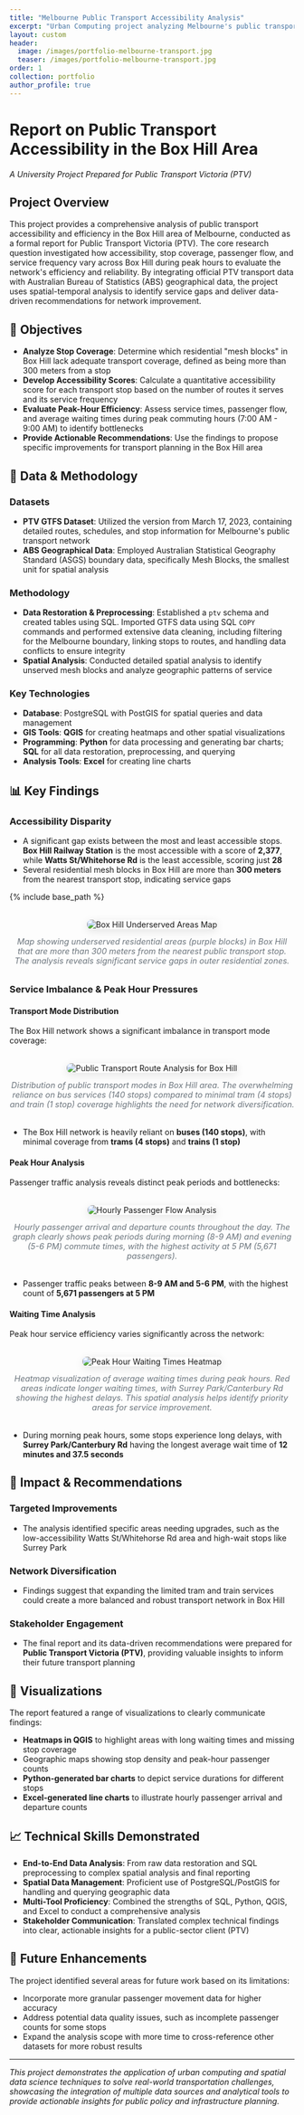 ```yaml
---
title: "Melbourne Public Transport Accessibility Analysis"
excerpt: "Urban Computing project analyzing Melbourne's public transport network accessibility and efficiency using GIS and data science techniques."
layout: custom
header:
  image: /images/portfolio-melbourne-transport.jpg
  teaser: /images/portfolio-melbourne-transport.jpg
order: 1
collection: portfolio
author_profile: true
---
```


# Report on Public Transport Accessibility in the Box Hill Area
*A University Project Prepared for Public Transport Victoria (PTV)*

## Project Overview

This project provides a comprehensive analysis of public transport accessibility and efficiency in the Box Hill area of Melbourne, conducted as a formal report for Public Transport Victoria (PTV). The core research question investigated how accessibility, stop coverage, passenger flow, and service frequency vary across Box Hill during peak hours to evaluate the network's efficiency and reliability. By integrating official PTV transport data with Australian Bureau of Statistics (ABS) geographical data, the project uses spatial-temporal analysis to identify service gaps and deliver data-driven recommendations for network improvement.

## 🎯 Objectives

- **Analyze Stop Coverage**: Determine which residential "mesh blocks" in Box Hill lack adequate transport coverage, defined as being more than 300 meters from a stop
- **Develop Accessibility Scores**: Calculate a quantitative accessibility score for each transport stop based on the number of routes it serves and its service frequency
- **Evaluate Peak-Hour Efficiency**: Assess service times, passenger flow, and average waiting times during peak commuting hours (7:00 AM - 9:00 AM) to identify bottlenecks
- **Provide Actionable Recommendations**: Use the findings to propose specific improvements for transport planning in the Box Hill area

## 🔧 Data & Methodology

### Datasets
- **PTV GTFS Dataset**: Utilized the version from March 17, 2023, containing detailed routes, schedules, and stop information for Melbourne's public transport network
- **ABS Geographical Data**: Employed Australian Statistical Geography Standard (ASGS) boundary data, specifically Mesh Blocks, the smallest unit for spatial analysis

### Methodology
- **Data Restoration & Preprocessing**: Established a `ptv` schema and created tables using SQL. Imported GTFS data using SQL `COPY` commands and performed extensive data cleaning, including filtering for the Melbourne boundary, linking stops to routes, and handling data conflicts to ensure integrity
- **Spatial Analysis**: Conducted detailed spatial analysis to identify unserved mesh blocks and analyze geographic patterns of service

### Key Technologies
- **Database**: PostgreSQL with PostGIS for spatial queries and data management
- **GIS Tools**: **QGIS** for creating heatmaps and other spatial visualizations
- **Programming**: **Python** for data processing and generating bar charts; **SQL** for all data restoration, preprocessing, and querying
- **Analysis Tools**: **Excel** for creating line charts

## 📊 Key Findings

### Accessibility Disparity
- A significant gap exists between the most and least accessible stops. **Box Hill Railway Station** is the most accessible with a score of **2,377**, while **Watts St/Whitehorse Rd** is the least accessible, scoring just **28**
- Several residential mesh blocks in Box Hill are more than **300 meters** from the nearest transport stop, indicating service gaps

{% include base_path %}

<figure style="text-align: center; margin: 2rem 0;">
  <img src="{{ base_path }}/images/box-hill-underserved-areas.png" alt="Box Hill Underserved Areas Map" style="max-width: 100%; height: auto; border-radius: 8px; box-shadow: 0 4px 15px rgba(0,0,0,0.1);">
  <figcaption style="margin-top: 0.8rem; font-style: italic; color: #6c757d; font-size: 0.9rem;">Map showing underserved residential areas (purple blocks) in Box Hill that are more than 300 meters from the nearest public transport stop. The analysis reveals significant service gaps in outer residential zones.</figcaption>
</figure>

### Service Imbalance & Peak Hour Pressures

#### Transport Mode Distribution
The Box Hill network shows a significant imbalance in transport mode coverage:

<figure style="text-align: center; margin: 2rem 0;">
  <img src="{{ base_path }}/images/box-hill-transport-pie-chart.png" alt="Public Transport Route Analysis for Box Hill" style="max-width: 100%; height: auto; border-radius: 8px; box-shadow: 0 4px 15px rgba(0,0,0,0.1);">
  <figcaption style="margin-top: 0.8rem; font-style: italic; color: #6c757d; font-size: 0.9rem;">Distribution of public transport modes in Box Hill area. The overwhelming reliance on bus services (140 stops) compared to minimal tram (4 stops) and train (1 stop) coverage highlights the need for network diversification.</figcaption>
</figure>

- The Box Hill network is heavily reliant on **buses (140 stops)**, with minimal coverage from **trams (4 stops)** and **trains (1 stop)**

#### Peak Hour Analysis
Passenger traffic analysis reveals distinct peak periods and bottlenecks:

<figure style="text-align: center; margin: 2rem 0;">
  <img src="{{ base_path }}/images/hourly-arrival-departure-counts.png" alt="Hourly Passenger Flow Analysis" style="max-width: 100%; height: auto; border-radius: 8px; box-shadow: 0 4px 15px rgba(0,0,0,0.1);">
  <figcaption style="margin-top: 0.8rem; font-style: italic; color: #6c757d; font-size: 0.9rem;">Hourly passenger arrival and departure counts throughout the day. The graph clearly shows peak periods during morning (8-9 AM) and evening (5-6 PM) commute times, with the highest activity at 5 PM (5,671 passengers).</figcaption>
</figure>

- Passenger traffic peaks between **8-9 AM and 5-6 PM**, with the highest count of **5,671 passengers at 5 PM**

#### Waiting Time Analysis
Peak hour service efficiency varies significantly across the network:

<figure style="text-align: center; margin: 2rem 0;">
  <img src="{{ base_path }}/images/box-hill-waiting-times-heatmap.png" alt="Peak Hour Waiting Times Heatmap" style="max-width: 100%; height: auto; border-radius: 8px; box-shadow: 0 4px 15px rgba(0,0,0,0.1);">
  <figcaption style="margin-top: 0.8rem; font-style: italic; color: #6c757d; font-size: 0.9rem;">Heatmap visualization of average waiting times during peak hours. Red areas indicate longer waiting times, with Surrey Park/Canterbury Rd showing the highest delays. This spatial analysis helps identify priority areas for service improvement.</figcaption>
</figure>

- During morning peak hours, some stops experience long delays, with **Surrey Park/Canterbury Rd** having the longest average wait time of **12 minutes and 37.5 seconds**

## 🚀 Impact & Recommendations

### Targeted Improvements
- The analysis identified specific areas needing upgrades, such as the low-accessibility Watts St/Whitehorse Rd area and high-wait stops like Surrey Park

### Network Diversification
- Findings suggest that expanding the limited tram and train services could create a more balanced and robust transport network in Box Hill

### Stakeholder Engagement
- The final report and its data-driven recommendations were prepared for **Public Transport Victoria (PTV)**, providing valuable insights to inform their future transport planning

## 🎨 Visualizations

The report featured a range of visualizations to clearly communicate findings:

- **Heatmaps in QGIS** to highlight areas with long waiting times and missing stop coverage
- Geographic maps showing stop density and peak-hour passenger counts
- **Python-generated bar charts** to depict service durations for different stops
- **Excel-generated line charts** to illustrate hourly passenger arrival and departure counts

## 📈 Technical Skills Demonstrated

- **End-to-End Data Analysis**: From raw data restoration and SQL preprocessing to complex spatial analysis and final reporting
- **Spatial Data Management**: Proficient use of PostgreSQL/PostGIS for handling and querying geographic data
- **Multi-Tool Proficiency**: Combined the strengths of SQL, Python, QGIS, and Excel to conduct a comprehensive analysis
- **Stakeholder Communication**: Translated complex technical findings into clear, actionable insights for a public-sector client (PTV)

## 🔮 Future Enhancements

The project identified several areas for future work based on its limitations:

- Incorporate more granular passenger movement data for higher accuracy
- Address potential data quality issues, such as incomplete passenger counts for some stops
- Expand the analysis scope with more time to cross-reference other datasets for more robust results

---

*This project demonstrates the application of urban computing and spatial data science techniques to solve real-world transportation challenges, showcasing the integration of multiple data sources and analytical tools to provide actionable insights for public policy and infrastructure planning.* 
